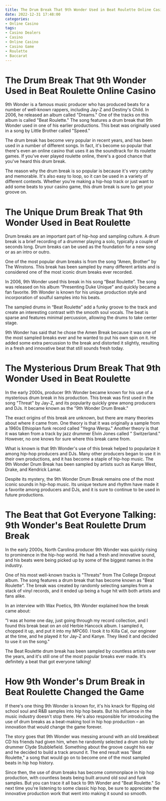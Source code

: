 ```yaml
---
title: The Drum Break That 9th Wonder Used in Beat Roulette Online Casino
date: 2022-12-31 17:48:00
categories:
- Online Casino
tags:
- Casino Dealers
- Casino
- Online Casino
- Casino Game
- Roulette
- Baccarat
---
```



#  The Drum Break That 9th Wonder Used in Beat Roulette Online Casino

9th Wonder is a famous music producer who has produced beats for a number of well-known rappers, including Jay-Z and Destiny's Child. In 2006, he released an album called "Dreams." One of the tracks on this album is called "Beat Roulette." The song features a drum break that 9th Wonder used in one of his earlier productions. This beat was originally used in a song by Little Brother called "Speed."

The drum break has become very popular in recent years, and has been used in a number of different songs. In fact, it's become so popular that there's even an online casino that uses it as the soundtrack for its roulette games. If you've ever played roulette online, there's a good chance that you've heard this drum break.

The reason why the drum break is so popular is because it's very catchy and memorable. It's also easy to loop, so it can be used in a variety of different contexts. Whether you're making a hip-hop track or just want to add some beats to your casino game, this drum break is sure to get your groove on.

#  The Unique Drum Break That 9th Wonder Used in Beat Roulette 

Drum breaks are an important part of hip-hop and sampling culture. A drum break is a brief recording of a drummer playing a solo, typically a couple of seconds long. Drum breaks can be used as the foundation for a new song or as an intro or outro.

One of the most popular drum breaks is from the song “Amen, Brother” by The Winstons. This break has been sampled by many different artists and is considered one of the most iconic drum breaks ever recorded.

In 2006, 9th Wonder used this break in his song “Beat Roulette”. The song was released on his album “Presenting Duke Unique” and quickly became a fan favorite. 9th Wonder is known for his unique production style and incorporation of soulful samples into his beats.

The sampled drums in “Beat Roulette” add a funky groove to the track and create an interesting contrast with the smooth soul vocals. The beat is sparse and features minimal percussion, allowing the drums to take center stage.

9th Wonder has said that he chose the Amen Break because it was one of the most sampled breaks ever and he wanted to put his own spin on it. He added some extra percussion to the break and distorted it slightly, resulting in a fresh and innovative beat that still sounds fresh today.

#  The Mysterious Drum Break That 9th Wonder Used in Beat Roulette

In the early 2000s, producer 9th Wonder became known for his use of a mysterious drum break in his production. This break was first used in the song "Threat" by Jay-Z, and its popularity quickly grew among producers and DJs. It became known as the "9th Wonder Drum Break."

The exact origins of this break are unknown, but there are many theories about where it came from. One theory is that it was originally a sample from a 1960s Ethiopian funk record called "Yegna Werqu." Another theory is that it was taken from a track by jazz drummer Elvin Jones called " Switzerland." However, no one knows for sure where this break came from.

What is known is that 9th Wonder's use of this break helped to popularize it among hip-hop producers and DJs. Many other producers began to use it in their own productions, and it has become a staple of hip-hop music. The 9th Wonder Drum Break has been sampled by artists such as Kanye West, Drake, and Kendrick Lamar.

Despite its mystery, the 9th Wonder Drum Break remains one of the most iconic sounds in hip-hop music. Its unique texture and rhythm have made it a favorite among producers and DJs, and it is sure to continue to be used in future productions.

#  The Beat that Got Everyone Talking: 9th Wonder's Beat Roulette Drum Break 

In the early 2000s, North Carolina producer 9th Wonder was quickly rising to prominence in the hip-hop world. He had a fresh and innovative sound, and his beats were being picked up by some of the biggest names in the industry. 

One of his most well-known tracks is "Threats" from The College Dropout album. The song features a drum break that has become known as "Beat Roulette". The break was created by randomly selecting samples from a stack of vinyl records, and it ended up being a huge hit with both artists and fans alike. 

In an interview with Wax Poetics, 9th Wonder explained how the break came about: 

"I was at home one day, just going through my record collection, and I found this break beat on an old Herbie Hancock album. I sampled it, chopped it up, and put it into my MPC60. I took it to Killa Cal, our engineer at the time, and he played it for Jay-Z and Kanye. They liked it and decided to use it on the song." 

The Beat Roulette drum break has been sampled by countless artists over the years, and it's still one of the most popular breaks ever made. It's definitely a beat that got everyone talking!

#  How 9th Wonder's Drum Break in Beat Roulette Changed the Game

If there's one thing 9th Wonder is known for, it's his knack for flipping old school soul and R&B samples into hip hop beats. But his influence in the music industry doesn't stop there. He's also responsible for introducing the use of drum breaks as a beat-making tool in hip hop production – an innovation that would change the game forever.

The story goes that 9th Wonder was messing around with an old breakbeat CD his friends had given him, when he randomly selected a drum solo by drummer Clyde Stubblefield. Something about the groove caught his ear and he decided to build a track around it. The end result was "Beat Roulette," a song that would go on to become one of the most sampled beats in hip hop history.

Since then, the use of drum breaks has become commonplace in hip hop production, with countless beats being built around old soul and funk samples. But you can trace it all back to 9th Wonder and "Beat Roulette." So next time you're listening to some classic hip hop, be sure to appreciate the innovative production work that went into making it sound so smooth.